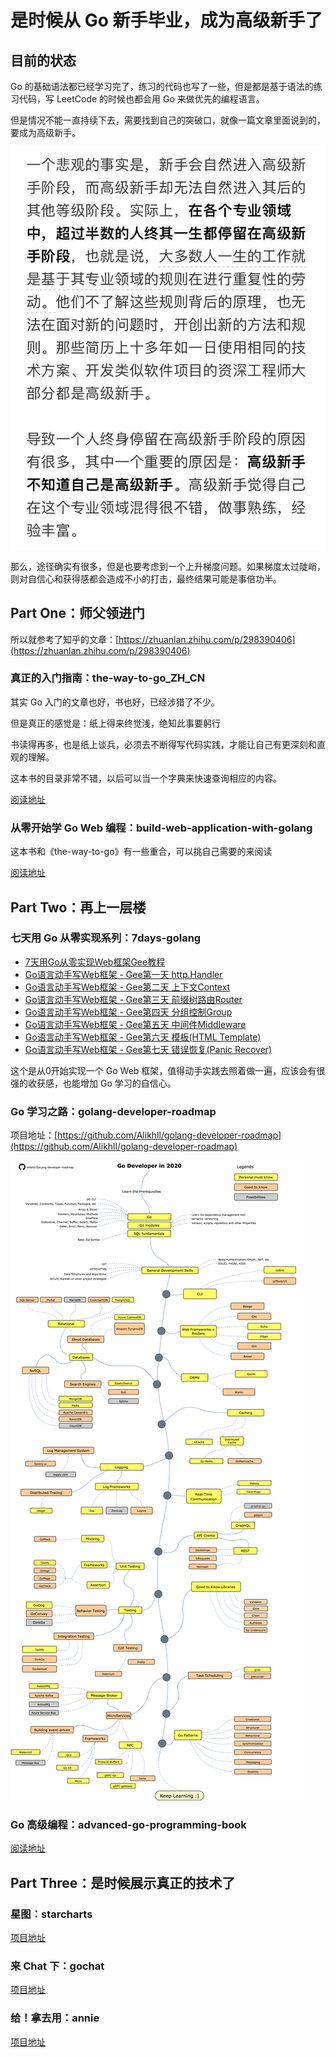 # 是时候从 Go 新手毕业，成为高级新手了

## 目前的状态

Go 的基础语法都已经学习完了，练习的代码也写了一些，但是都是基于语法的练习代码，写 LeetCode 的时候也都会用 Go 来做优先的编程语言。

但是情况不能一直持续下去，需要找到自己的突破口，就像一篇文章里面说到的，要成为高级新手。

![image-20210317231433738](01_go.assets/image-20210317231433738.png)

那么，途径确实有很多，但是也要考虑到一个上升梯度问题。如果梯度太过陡峭，则对自信心和获得感都会造成不小的打击，最终结果可能是事倍功半。

## Part One：师父领进门

所以就参考了知乎的文章：[https://zhuanlan.zhihu.com/p/298390406](https://zhuanlan.zhihu.com/p/298390406)

### 真正的入门指南：the-way-to-go_ZH_CN

其实 Go 入门的文章也好，书也好，已经涉猎了不少。

但是真正的感觉是：纸上得来终觉浅，绝知此事要躬行

书读得再多，也是纸上谈兵，必须去不断得写代码实践，才能让自己有更深刻和直观的理解。

这本书的目录非常不错，以后可以当一个字典来快速查询相应的内容。

[阅读地址](https://link.zhihu.com/?target=https%3A//github.com/unknwon/the-way-to-go_ZH_CN/blob/master/eBook/directory.md)

### 从零开始学 Go Web 编程：build-web-application-with-golang

这本书和《the-way-to-go》有一些重合，可以挑自己需要的来阅读

[阅读地址](https://github.com/astaxie/build-web-application-with-golang/blob/master/zh/SUMMARY.md)

## Part Two：再上一层楼

### 七天用 Go 从零实现系列：7days-golang

- [7天用Go从零实现Web框架Gee教程](https://geektutu.com/post/gee.html) 
- [Go语言动手写Web框架 - Gee第一天 http.Handler](https://geektutu.com/post/gee-day1.html) 
- [Go语言动手写Web框架 - Gee第二天 上下文Context](https://geektutu.com/post/gee-day2.html) 
- [Go语言动手写Web框架 - Gee第三天 前缀树路由Router](https://geektutu.com/post/gee-day3.html) 
- [Go语言动手写Web框架 - Gee第四天 分组控制Group](https://geektutu.com/post/gee-day4.html) 
- [Go语言动手写Web框架 - Gee第五天 中间件Middleware](https://geektutu.com/post/gee-day5.html) 
- [Go语言动手写Web框架 - Gee第六天 模板(HTML Template)](https://geektutu.com/post/gee-day6.html) 
- [Go语言动手写Web框架 - Gee第七天 错误恢复(Panic Recover)](https://geektutu.com/post/gee-day7.html) 

这个是从0开始实现一个 Go Web 框架，值得动手实践去照着做一遍，应该会有很强的收获感，也能增加 Go 学习的自信心。

### Go 学习之路：golang-developer-roadmap

项目地址：[https://github.com/Alikhll/golang-developer-roadmap](https://github.com/Alikhll/golang-developer-roadmap)

![golang-developer-roadmap.png](01_go.assets/golang-developer-roadmap.png)

### Go 高级编程：advanced-go-programming-book

[阅读地址](https://chai2010.cn/advanced-go-programming-book/)

## Part Three：是时候展示真正的技术了

### 星图：starcharts

[项目地址](https://link.zhihu.com/?target=https%3A//github.com/caarlos0/starcharts)

### 来 Chat 下：gochat

[项目地址](https://link.zhihu.com/?target=https%3A//github.com/LockGit/gochat)

###  给！拿去用：annie

[项目地址](https://link.zhihu.com/?target=https%3A//github.com/iawia002/annie)